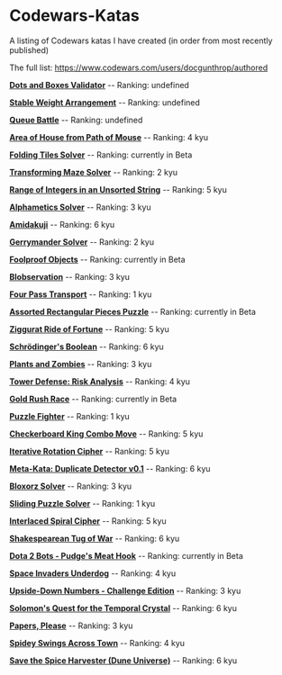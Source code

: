 # Codewars-Katas
A listing of Codewars katas I have created (in order from most recently published)

The full list: https://www.codewars.com/users/docgunthrop/authored

[**Dots and Boxes Validator**](https://www.codewars.com/kata/5d81d8571c6411001a40ba66) -- Ranking: undefined

[**Stable Weight Arrangement**](https://www.codewars.com/kata/5d6eef37f257f8001c886d97) -- Ranking: undefined

[**Queue Battle**](https://www.codewars.com/kata/5d617c2fa5e6a2001a369da2) -- Ranking: undefined

[**Area of House from Path of Mouse**](https://www.codewars.com/kata/5d2f93da71baf7000fe9f096) -- Ranking: 4 kyu

[**Folding Tiles Solver**](https://www.codewars.com/kata/5d0c2a317211500022ca3f6c) -- Ranking: currently in Beta

[**Transforming Maze Solver**](https://www.codewars.com/kata/5b86a6d7a4dcc13cd900000b) -- Ranking: 2 kyu

[**Range of Integers in an Unsorted String**](https://www.codewars.com/kata/5b6b67a5ecd0979e5b00000e) -- Ranking: 5 kyu

[**Alphametics Solver**](https://www.codewars.com/kata/5b5fe164b88263ad3d00250b) -- Ranking: 3 kyu

[**Amidakuji**](https://www.codewars.com/kata/5af4119888214326b4000019) -- Ranking: 6 kyu

[**Gerrymander Solver**](https://www.codewars.com/kata/5a70285ab17101627a000024) -- Ranking: 2 kyu

[**Foolproof Objects**](https://www.codewars.com/kata/5acdc853d6ef5b9e3300001b) -- Ranking: currently in Beta

[**Blobservation**](https://www.codewars.com/kata/5abab55b20746bc32e000008) -- Ranking: 3 kyu

[**Four Pass Transport**](https://www.codewars.com/kata/5aaa1aa8fd577723a3000049) -- Ranking: 1 kyu

[**Assorted Rectangular Pieces Puzzle**](https://www.codewars.com/kata/5a8f42da5084d7dca2000255) -- Ranking: currently in Beta

[**Ziggurat Ride of Fortune**](https://www.codewars.com/kata/5a8cacb2d5261f53ec0031f3) -- Ranking: 5 kyu

[**Schrödinger's Boolean**](https://www.codewars.com/kata/5a5f9f80f5dc3f942b002309) -- Ranking: 6 kyu

[**Plants and Zombies**](https://www.codewars.com/kata/5a5db0f580eba84589000979) --  Ranking: 3 kyu

[**Tower Defense: Risk Analysis**](https://www.codewars.com/kata/5a57faad880385f3b60000d0) -- Ranking: 4 kyu

[**Gold Rush Race**](https://www.codewars.com/kata/5a45364ae6be38e574000092) -- Ranking: currently in Beta

[**Puzzle Fighter**](https://www.codewars.com/kata/5a3cbf29ee1aae06160000c9) -- Ranking: 1 kyu

[**Checkerboard King Combo Move**](https://www.codewars.com/kata/5a34c8ce55519ecb15000012) -- Ranking: 5 kyu

[**Iterative Rotation Cipher**](https://www.codewars.com/kata/5a3357ae8058425bde002674) -- Ranking: 5 kyu

[**Meta-Kata: Duplicate Detector v0.1**](https://www.codewars.com/kata/5a2f92621f7f701e02000097) -- Ranking: 6 kyu

[**Bloxorz Solver**](https://www.codewars.com/kata/5a2a597a8882f392020005e5) -- Ranking: 3 kyu

[**Sliding Puzzle Solver**](https://www.codewars.com/kata/5a20eeccee1aae3cbc000090) -- Ranking: 1 kyu

[**Interlaced Spiral Cipher**](https://www.codewars.com/kata/5a24a35a837545ab04001614) -- Ranking: 5 kyu

[**Shakespearean Tug of War**](https://www.codewars.com/kata/5a1a46ef80171fc2b0000064) -- Ranking: 6 kyu

[**Dota 2 Bots - Pudge's Meat Hook**](https://www.codewars.com/kata/5a0511b8697598c8c9000069) -- Ranking: currently in Beta

[**Space Invaders Underdog**](https://www.codewars.com/kata/59fabc2406d5b638f200004a) -- Ranking: 4 kyu

[**Upside-Down Numbers - Challenge Edition**](https://www.codewars.com/kata/59f98052120be4abfa000304) -- Ranking: 3 kyu

[**Solomon's Quest for the Temporal Crystal**](https://www.codewars.com/kata/59d7c910f703c460a2000034) -- Ranking: 6 kyu

[**Papers, Please**](https://www.codewars.com/kata/59d582cafbdd0b7ef90000a0) -- Ranking: 3 kyu

[**Spidey Swings Across Town**](https://www.codewars.com/kata/59cda1eda25c8c4ffd000081) -- Ranking: 4 kyu

[**Save the Spice Harvester (Dune Universe)**](https://www.codewars.com/kata/587d7544f1be39c48c000109) -- Ranking: 6 kyu

